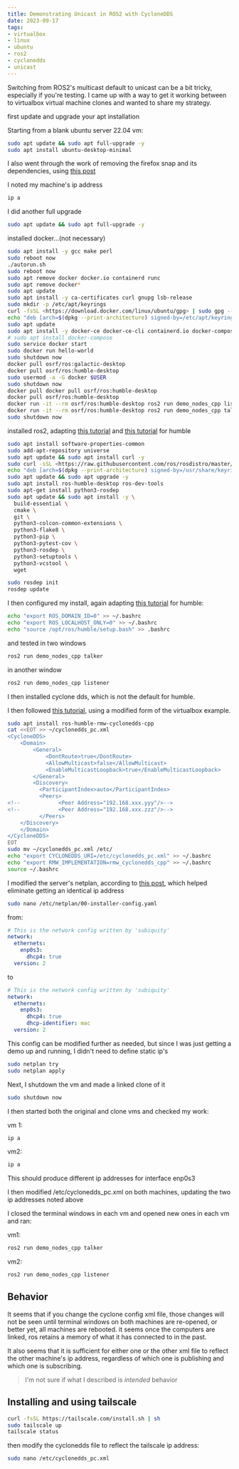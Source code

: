 ```yaml
---
title: Demonstrating Unicast in ROS2 with CycloneDDS
date: 2023-09-17
tags:
- virtualbox
- linux
- ubuntu
- ros2
- cyclonedds
- unicast
---
```


Switching from ROS2's multicast default to unicast can be a bit tricky, especially if you're testing.  I came up with a way to get it working between to virtualbox virtual machine clones and wanted to share my strategy.

first update and upgrade your apt installation

Starting from a blank ubuntu server 22.04 vm:

```bash
sudo apt update && sudo apt full-upgrade -y
sudo apt install ubuntu-desktop-minimal 
```

I also went through the work of removing the firefox snap and its dependencies, using [this post](/notebook/removing-firefox-snap/)

I noted my machine's ip address

```bash
ip a
```

I did another full upgrade

```bash
sudo apt update && sudo apt full-upgrade -y
```

installed docker...(not necessary)

```bash
sudo apt install -y gcc make perl
sudo reboot now
./autorun.sh
sudo reboot now
sudo apt remove docker docker.io containerd runc
sudo apt remove docker*
sudo apt update
sudo apt install -y ca-certificates curl gnupg lsb-release
sudo mkdir -p /etc/apt/keyrings
curl -fsSL <https://download.docker.com/linux/ubuntu/gpg> | sudo gpg --dearmor -o /etc/apt/keyrings/docker.gpg
echo "deb [arch=$(dpkg --print-architecture) signed-by=/etc/apt/keyrings/docker.gpg] <https://download.docker.com/linux/ubuntu> $(lsb_release -cs) stable" | sudo tee /etc/apt/sources.list.d/docker.list > /dev/null
sudo apt update
sudo apt install -y docker-ce docker-ce-cli containerd.io docker-compose-plugin
# sudo apt install docker-compose
sudo service docker start
sudo docker run hello-world
sudo shutdown now
docker pull osrf/ros:galactic-desktop
docker pull osrf/ros:humble-desktop
sudo usermod -a -G docker $USER
sudo shutdown now
docker pull docker pull osrf/ros:humble-desktop
docker pull osrf/ros:humble-desktop
docker run -it --rm osrf/ros:humble-desktop ros2 run demo_nodes_cpp listener
docker run -it --rm osrf/ros:humble-desktop ros2 run demo_nodes_cpp talker
sudo shutdown now
```

installed ros2, adapting [this tutorial](https://robot-deployment.github.io/tutorials/virtual%20machine/02-installing-ros-and-configuring-your-environment/01-installing-ros/) and [this tutorial](https://robot-deployment.github.io/tutorials/virtual%20machine/02-installing-ros-and-configuring-your-environment/02-configuring-your-environment/) for humble

```bash
sudo apt install software-properties-common
sudo add-apt-repository universe
sudo apt update && sudo apt install curl -y
sudo curl -sSL <https://raw.githubusercontent.com/ros/rosdistro/master/ros.key> -o /usr/share/keyrings/ros-archive-keyring.gpg
echo "deb [arch=$(dpkg --print-architecture) signed-by=/usr/share/keyrings/ros-archive-keyring.gpg] <http://packages.ros.org/ros2/ubuntu> $(. /etc/os-release && echo $UBUNTU_CODENAME) main" | sudo tee /etc/apt/sources.list.d/ros2.list > /dev/null
sudo apt update && sudo apt upgrade -y
sudo apt install ros-humble-desktop ros-dev-tools
sudo apt-get install python3-rosdep
sudo apt update && sudo apt install -y \
  build-essential \
  cmake \
  git \
  python3-colcon-common-extensions \
  python3-flake8 \
  python3-pip \
  python3-pytest-cov \
  python3-rosdep \
  python3-setuptools \
  python3-vcstool \
  wget

sudo rosdep init
rosdep update
```

I then configured my install, again adapting [this tutorial](https://robot-deployment.github.io/tutorials/virtual%20machine/02-installing-ros-and-configuring-your-environment/02-configuring-your-environment/) for humble:

```bash
echo "export ROS_DOMAIN_ID=0" >> ~/.bashrc
echo "export ROS_LOCALHOST_ONLY=0" >> ~/.bashrc
echo "source /opt/ros/humble/setup.bash" >> .bashrc
```

and tested in two windows

```bash
ros2 run demo_nodes_cpp talker
```

in another window

```bash
ros2 run demo_nodes_cpp listener
```

I then installed cyclone dds, which is not the default for humble.

I then followed [this tutorial](https://robot-deployment.github.io/tutorials/ssh-and-networking/04-unicast-with-cyclone/), using a modified form of the virtualbox example.

```bash
sudo apt install ros-humble-rmw-cyclonedds-cpp
cat <<EOT >> ~/cyclonedds_pc.xml
<CycloneDDS>
    <Domain>
        <General>
            <DontRoute>true</DontRoute>        
            <AllowMulticast>false</AllowMulticast>
            <EnableMulticastLoopback>true</EnableMulticastLoopback>
        </General>
        <Discovery>
          <ParticipantIndex>auto</ParticipantIndex>
          <Peers>
<!--            <Peer Address="192.168.xxx.yyy"/>-->
<!--            <Peer Address="192.168.xxx.zzz"/>-->
          </Peers>
    </Discovery>
    </Domain>
</CycloneDDS>
EOT
sudo mv ~/cyclonedds_pc.xml /etc/
echo "export CYCLONEDDS_URI=/etc/cyclonedds_pc.xml" >> ~/.bashrc
echo "export RMW_IMPLEMENTATION=rmw_cyclonedds_cpp" >> ~/.bashrc
source ~/.bashrc
```

I modified  the server's netplan, according to [this post](/notebook/docker/two-clones/), which helped eliminate getting an identical ip address

```bash
sudo nano /etc/netplan/00-installer-config.yaml
```

from:

```yaml
# This is the network config written by 'subiquity'
network:
  ethernets:
    enp0s3:
      dhcp4: true
  version: 2
```

to

```yaml
# This is the network config written by 'subiquity'
network:
  ethernets:
    enp0s3:
      dhcp4: true
      dhcp-identifier: mac
  version: 2
```

This config can be modified further as needed, but since I was just getting a demo up and running, I didn't need to define static ip's

```bash
sudo netplan try
sudo netplan apply
```

Next, I shutdown the vm and made a linked clone of it

```bash
sudo shutdown now
```

I then started both the original and clone vms and checked my work:

vm 1:

```bash
ip a
```

vm2:

```bash
ip a
```

This should produce different ip addresses for interface enp0s3

I then modified /etc/cyclonedds_pc.xml on both machines, updating the two ip addresses noted above

I closed the terminal windows in each vm and opened new ones in each vm and ran:

vm1:

```bash
ros2 run demo_nodes_cpp talker
```

vm2:

```bash
ros2 run demo_nodes_cpp listener
```

## Behavior

It seems that if you change the cyclone config xml file, those changes will not be seen until terminal windows on both machines are re-opened, or better yet, all machines are rebooted.  it seems once the computers are linked, ros retains a memory of what it has connected to in the past.

It also seems that it is sufficient for either one or the other xml file to reflect the other machine's ip address, regardless of which one is publishing and which one is subscribing.  

>I'm not sure if what I described is _intended_ behavior

## Installing and using tailscale

```bash
curl -fsSL https://tailscale.com/install.sh | sh
sudo tailscale up
tailscale status
```

then modify the cyclonedds file to reflect the tailscale ip address:
```bash
sudo nano /etc/cyclonedds_pc.xml 
```
